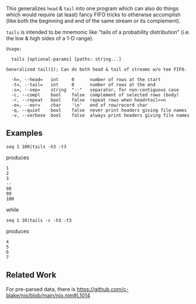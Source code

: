 This generalizes `head` & `tail` into one program which can also do things which
would require (at least) fancy FIFO tricks to otherwise accomplish (like both
the beginning and end of the same stream or its complement).

`tails` is intended to be mnemonic like "tails of a probability distribution"
(i.e. the low & high sides of a 1-D range).

```
Usage:

  tails [optional-params] [paths: string...]

Generalized tail(1); Can do both head & tail of streams w/o tee FIFO.

  -h=, --head=   int     0      number of rows at the start
  -t=, --tail=   int     0      number of rows at the end
  -s=, --sep=    string  "--"   separator, for non-contiguous case
  -c, --compl    bool    false  complement of selected rows (body)
  -r, --repeat   bool    false  repeat rows when head+tail>=n
  -e=, --eor=    char    '\n'   end of row/record char
  -q, --quiet    bool    false  never print headers giving file names
  -v, --verbose  bool    false  always print headers giving file names
```

Examples
--------

```
seq 1 100|tails -h3 -t3
```
produces
```
1
2
3
--
98
99
100
```
while
```
seq 1 10|tails -c -h3 -t3
```
produces
```
4
5
6
7
```

Related Work
------------
For pre-parsed data, there is
https://github.com/c-blake/nio/blob/main/nio.nim#L1014
